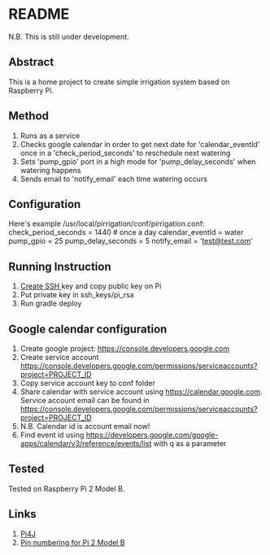 # README #
N.B. This is still under development.

## Abstract ##
This is a home project to create simple irrigation system based on Raspberry Pi.

## Method ##
1. Runs as a service
2. Checks google calendar in order to get next date for 'calendar_eventId' once in a 'check_period_seconds' to reschedule next watering
3. Sets 'pump_gpio' port in a high mode for 'pump_delay_seconds' when watering happens
4. Sends email to 'notify_email' each time watering occurs

## Configuration ##
Here's example /usr/local/pirrigation/conf/pirrigation.conf:
    check_period_seconds = 1440 # once a day
    calendar_eventId = water
    pump_gpio = 25
    pump_delay_seconds = 5
    notify_email = 'test@test.com'

## Running Instruction ##
1. [ Create SSH ](http://www.linuxproblem.org/art_9.html) key and copy public key on Pi
2. Put private key in ssh_keys/pi_rsa
3. Run gradle deploy

## Google calendar configuration ##
1. Create google project: https://console.developers.google.com
2. Create service account https://console.developers.google.com/permissions/serviceaccounts?project=PROJECT_ID
3. Copy service account key to conf folder
4. Share calendar with service account using https://calendar.google.com. Service account email can be found in https://console.developers.google.com/permissions/serviceaccounts?project=PROJECT_ID
5. N.B. Calendar id is account email now!
6. Find event id using https://developers.google.com/google-apps/calendar/v3/reference/events/list with q as a parameter

## Tested ##
Tested on Raspberry Pi 2 Model B.

## Links ##
1. [ Pi4J ](http://pi4j.com/)
2. [ Pin numbering for Pi 2 Model B ](http://pi4j.com/pins/model-2b-rev1.html)